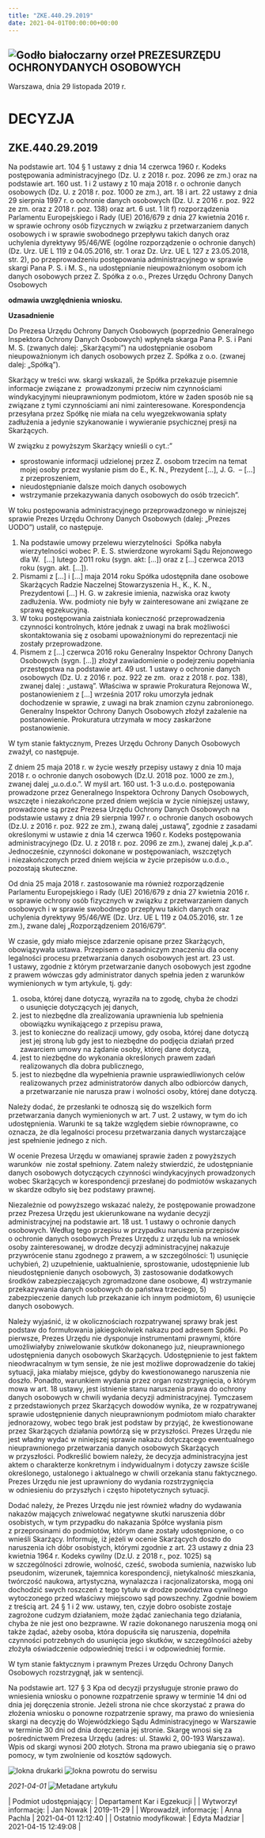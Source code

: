 ```yaml
---
title: "ZKE.440.29.2019"
date: 2021-04-01T00:00:00+00:00
---
```



![Godło białoczarny orzeł](/bundles/app/img/orzeł2.png)
PREZESURZĘDU OCHRONYDANYCH OSOBOWYCH
------------------------------------




 Warszawa, dnia 29
 listopada
 2019 r.
 


 DECYZJA
=========


ZKE.440.29.2019
---------------


Na podstawie art. 104 § 1 ustawy z dnia 14 czerwca 1960 r. Kodeks postępowania administracyjnego (Dz. U. z 2018 r. poz. 2096 ze zm.) oraz na podstawie art. 160 ust. 1 i 2 ustawy z 10 maja 2018 r. o ochronie danych osobowych (Dz. U. z 2018 r. poz. 1000 ze zm.), art. 18 i art. 22 ustawy z dnia 29 sierpnia 1997 r. o ochronie danych osobowych (Dz. U. z 2016 r. poz. 922 ze zm. oraz z 2018 r. poz. 138) oraz art. 6 ust. 1 lit f) rozporządzenia Parlamentu Europejskiego i Rady (UE) 2016/679 z dnia 27 kwietnia 2016 r. w sprawie ochrony osób fizycznych w związku z przetwarzaniem danych osobowych i w sprawie swobodnego przepływu takich danych oraz uchylenia dyrektywy 95/46/WE (ogólne rozporządzenie o ochronie danych) (Dz. Urz. UE L 119 z 04.05.2016, str. 1 oraz Dz. Urz. UE L 127 z 23.05.2018, str. 2), po przeprowadzeniu postępowania administracyjnego w sprawie skargi Pana P. S. i M. S., na udostępnianie nieupoważnionym osobom ich danych osobowych przez Z. Spółka z o.o., Prezes Urzędu Ochrony Danych Osobowych


**odmawia uwzględnienia wniosku.**


**Uzasadnienie**


Do Prezesa Urzędu Ochrony Danych Osobowych (poprzednio Generalnego Inspektora Ochrony Danych Osobowych) wpłynęła skarga Pana P. S. i Pani M. S. (zwanych dalej: „Skarżącymi”) na udostępnianie osobom nieupoważnionym ich danych osobowych przez Z. Spółka z o.o. (zwanej dalej: „Spółką”).


Skarżący w treści ww. skargi wskazali, że Spółka przekazuje pisemnie informacje związane z  prowadzonymi przeciw nim czynnościami windykacyjnymi nieuprawnionym podmiotom, które w żaden sposób nie są związane z tymi czynnościami ani nimi zainteresowane. Korespondencja przesyłana przez Spółkę nie miała na celu wyegzekwowania spłaty zadłużenia a jedynie szykanowanie i wywieranie psychicznej presji na Skarżących.


W związku z powyższym Skarżący wnieśli o cyt.:”


* sprostowanie informacji udzielonej przez Z. osobom trzecim na temat mojej osoby przez wysłanie pism do E., K. N., Prezydent […], J. G.  – […] z przeproszeniem,
* nieudostępnianie dalsze moich danych osobowych
* wstrzymanie przekazywania danych osobowych do osób trzecich”.


W toku postępowania administracyjnego przeprowadzonego w niniejszej sprawie Prezes Urzędu Ochrony Danych Osobowych (dalej: „Prezes UODO”) ustalił, co następuje.


1. Na podstawie umowy przelewu wierzytelności  Spółka nabyła wierzytelności wobec P. E. S. stwierdzone wyrokami Sądu Rejonowego dla W.  […] lutego 2011 roku (sygn. akt: […]) oraz z […] czerwca 2013 roku (sygn. akt. […]).
2. Pismami z […] i […] maja 2014 roku Spółka udostępniła dane osobowe Skarżących Radzie Naczelnej Stowarzyszenia H., K., K. N., Prezydentowi […] H. G. w zakresie imienia, nazwiska oraz kwoty zadłużenia. Ww. podmioty nie były w zainteresowane ani związane ze sprawą egzekucyjną.
3. W toku postępowania zaistniała konieczność przeprowadzenia czynności kontrolnych, które jednak z uwagi na brak możliwości skontaktowania się z osobami upoważnionymi do reprezentacji nie zostały przeprowadzone.
4. Pismem z […] czerwca 2016 roku Generalny Inspektor Ochrony Danych Osobowych (sygn. […]) złożył zawiadomienie o podejrzeniu popełniania przestępstwa na podstawie art. 49 ust. 1 ustawy o ochronie danych osobowych (Dz. U. z 2016 r. poz. 922 ze zm.  oraz z 2018 r. poz. 138), zwanej dalej : „ustawą”. Właściwa w sprawie Prokuratura Rejonowa W., postanowieniem z […] września 2017 roku umorzyła jednak dochodzenie w sprawie, z uwagi na brak znamion czynu zabronionego. Generalny Inspektor Ochrony Danych Osobowych złożył zażalenie na postanowienie. Prokuratura utrzymała w mocy zaskarżone postanowienie.


W tym stanie faktycznym, Prezes Urzędu Ochrony Danych Osobowych zważył, co następuje.


Z dniem 25 maja 2018 r. w życie weszły przepisy ustawy z dnia 10 maja 2018 r. o ochronie danych osobowych (Dz.U. 2018 poz. 1000 ze zm.), zwanej dalej „u.o.d.o.”. W myśl art. 160 ust. 1-3 u.o.d.o. postępowania prowadzone przez Generalnego Inspektora Ochrony Danych Osobowych, wszczęte i niezakończone przed dniem wejścia w życie niniejszej ustawy, prowadzone są przez Prezesa Urzędu Ochrony Danych Osobowych na podstawie ustawy z dnia 29 sierpnia 1997 r. o ochronie danych osobowych (Dz.U. z 2016 r. poz. 922 ze zm.), zwaną dalej „ustawą”, zgodnie z zasadami określonymi w ustawie z dnia 14 czerwca 1960 r. Kodeks postępowania administracyjnego (Dz. U. z 2018 r. poz. 2096 ze zm.), zwanej dalej „k.p.a”. Jednocześnie, czynności dokonane w postępowaniach, wszczętych i niezakończonych przed dniem wejścia w życie przepisów u.o.d.o., pozostają skuteczne.


Od dnia 25 maja 2018 r. zastosowanie ma również rozporządzenie Parlamentu Europejskiego i Rady (UE) 2016/679 z dnia 27 kwietnia 2016 r. w sprawie ochrony osób fizycznych w związku z przetwarzaniem danych osobowych i w sprawie swobodnego przepływu takich danych oraz uchylenia dyrektywy 95/46/WE (Dz. Urz. UE L 119 z 04.05.2016, str. 1 ze zm.), zwane dalej „Rozporządzeniem 2016/679”.


W czasie, gdy miało miejsce zdarzenie opisane przez Skarżących, obowiązywała ustawa. Przepisem o zasadniczym znaczeniu dla oceny legalności procesu przetwarzania danych osobowych jest art. 23 ust. 1 ustawy, zgodnie z którym przetwarzanie danych osobowych jest zgodne z prawem wówczas gdy administrator danych spełnia jeden z warunków wymienionych w tym artykule, tj. gdy:


1. osoba, której dane dotyczą, wyraziła na to zgodę, chyba że chodzi o usunięcie dotyczących jej danych,
2. jest to niezbędne dla zrealizowania uprawnienia lub spełnienia obowiązku wynikającego z przepisu prawa,
3. jest to konieczne do realizacji umowy, gdy osoba, której dane dotyczą jest jej stroną lub gdy jest to niezbędne do podjęcia działań przed zawarciem umowy na żądanie osoby, której dane dotyczą,
4. jest to niezbędne do wykonania określonych prawem zadań realizowanych dla dobra publicznego,
5. jest to niezbędne dla wypełnienia prawnie usprawiedliwionych celów realizowanych przez administratorów danych albo odbiorców danych, a przetwarzanie nie narusza praw i wolności osoby, której dane dotyczą.


Należy dodać, że przesłanki te odnoszą się do wszelkich form przetwarzania danych wymienionych w art. 7 ust. 2 ustawy, w tym do ich udostępnienia. Warunki te są także względem siebie równoprawne, co oznacza, że dla legalności procesu przetwarzania danych wystarczające jest spełnienie jednego z nich.


W ocenie Prezesa Urzędu w omawianej sprawie żaden z powyższych warunków  nie został spełniony. Zatem należy stwierdzić, że udostępnianie danych osobowych dotyczących czynności windykacyjnych prowadzonych wobec Skarżących w korespondencji przesłanej do podmiotów wskazanych w skardze odbyło się bez podstawy prawnej.


Niezależnie od powyższego wskazać należy, że postępowanie prowadzone przez Prezesa Urzędu jest ukierunkowane na wydanie decyzji administracyjnej na podstawie art. 18 ust. 1 ustawy o ochronie danych osobowych. Według tego przepisu w przypadku naruszenia przepisów o ochronie danych osobowych Prezes Urzędu z urzędu lub na wniosek osoby zainteresowanej, w drodze decyzji administracyjnej nakazuje przywrócenie stanu zgodnego z prawem, a w szczególności: 1) usunięcie uchybień, 2) uzupełnienie, uaktualnienie, sprostowanie, udostępnienie lub nieudostępnienie danych osobowych, 3) zastosowanie dodatkowych środków zabezpieczających zgromadzone dane osobowe, 4) wstrzymanie przekazywania danych osobowych do państwa trzeciego, 5) zabezpieczenie danych lub przekazanie ich innym podmiotom, 6) usunięcie danych osobowych.


Należy wyjaśnić, iż w okolicznościach rozpatrywanej sprawy brak jest podstaw do formułowania jakiegokolwiek nakazu pod adresem Spółki. Po pierwsze, Prezes Urzędu nie dysponuje instrumentami prawnymi, które umożliwiałyby zniwelowanie skutków dokonanego już, nieuprawnionego udostępnienia danych osobowych Skarżących. Udostępnienie to jest faktem nieodwracalnym w tym sensie, że nie jest możliwe doprowadzenie do takiej sytuacji, jaka miałaby miejsce, gdyby do kwestionowanego naruszenia nie doszło. Ponadto, warunkiem wydania przez organ rozstrzygnięcia, o którym mowa w art. 18 ustawy, jest istnienie stanu naruszenia prawa do ochrony danych osobowych w chwili wydania decyzji administracyjnej. Tymczasem z przedstawionych przez Skarżących dowodów wynika, że w rozpatrywanej sprawie udostępnienie danych nieuprawnionym podmiotom miało charakter jednorazowy, wobec tego brak jest podstaw by przyjąć, że kwestionowane przez Skarżących działania powtórzą się w przyszłości. Prezes Urzędu nie jest władny wydać w niniejszej sprawie nakazu dotyczącego ewentualnego nieuprawnionego przetwarzania danych osobowych Skarżących w przyszłości. Podkreślić bowiem należy, że decyzja administracyjna jest aktem o charakterze konkretnym i indywidualnym i dotyczy zawsze ściśle określonego, ustalonego i aktualnego w chwili orzekania stanu faktycznego. Prezes Urzędu nie jest uprawniony do wydania rozstrzygnięcia w odniesieniu do przyszłych i często hipotetycznych sytuacji.


Dodać należy, że Prezes Urzędu nie jest również władny do wydawania nakazów mających zniwelować negatywne skutki naruszenia dóbr osobistych, w tym przypadku do nakazania Spółce wysłania pism z przeprosinami do podmiotów, którym dane zostały udostępnione, o co wnieśli Skarżący. Informuję, iż jeżeli w ocenie Skarżących doszło do naruszenia ich dóbr osobistych, którymi zgodnie z art. 23 ustawy z dnia 23 kwietnia 1964 r. Kodeks cywilny (Dz.U. z 2018 r., poz. 1025) są w szczególności zdrowie, wolność, cześć, swoboda sumienia, nazwisko lub pseudonim, wizerunek, tajemnica korespondencji, nietykalność mieszkania, twórczość naukowa, artystyczna, wynalazcza i racjonalizatorska, mogą oni dochodzić swych roszczeń z tego tytułu w drodze powództwa cywilnego wytoczonego przed właściwy miejscowo sąd powszechny. Zgodnie bowiem z treścią art. 24 § 1 i 2 ww. ustawy, ten, czyje dobro osobiste zostaje zagrożone cudzym działaniem, może żądać zaniechania tego działania, chyba że nie jest ono bezprawne. W razie dokonanego naruszenia mogą oni także żądać, ażeby osoba, która dopuściła się naruszenia, dopełniła czynności potrzebnych do usunięcia jego skutków, w szczególności ażeby złożyła oświadczenie odpowiedniej treści i w odpowiedniej formie.


W tym stanie faktycznym i prawnym Prezes Urzędu Ochrony Danych Osobowych rozstrzygnął, jak w sentencji.


Na podstawie art. 127 § 3 Kpa od decyzji przysługuje stronie prawo do wniesienia wniosku o ponowne rozpatrzenie sprawy w terminie 14 dni od dnia jej doręczenia stronie. Jeżeli strona nie chce skorzystać z prawa do złożenia wniosku o ponowne rozpatrzenie sprawy, ma prawo do wniesienia skargi na decyzję do Wojewódzkiego Sądu Administracyjnego w Warszawie w terminie 30 dni od dnia doręczenia jej stronie. Skargę wnosi się za pośrednictwem Prezesa Urzędu (adres: ul. Stawki 2, 00-193 Warszawa). Wpis od skargi wynosi 200 złotych. Strona ma prawo ubiegania się o prawo pomocy, w tym zwolnienie od kosztów sądowych.



![Iokna drukarki](/bundles/app/img/ico/print.svg "Kliknij aby zobaczyć wersję do wydruku.")
![Iokna powrotu do serwisu](/bundles/app/img/ico/back.svg "Kliknij aby wrócić do normalnej wersji serwisu.")


*2021-04-01*
![Metadane artykułu](/bundles/app/img/metadane-s3.png "Metadane artykułu")




| Podmiot udostępniający: | Departament Kar i Egzekucji |
| Wytworzył informację: | Jan Nowak | 2019-11-29 |
| Wprowadził‚ informację: | Anna Pachla | 2021-04-01 12:12:40 |
| Ostatnio modyfikował: | Edyta Madziar | 2021-04-15 12:49:08 |


